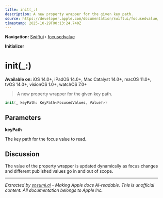 ```yaml
---
title: init(_:)
description: A new property wrapper for the given key path.
source: https://developer.apple.com/documentation/swiftui/focusedvalue/init(_:)
timestamp: 2025-10-29T00:13:24.740Z
---
```


**Navigation:** [Swiftui](/documentation/swiftui) › [focusedvalue](/documentation/swiftui/focusedvalue)

**Initializer**

# init(_:)

**Available on:** iOS 14.0+, iPadOS 14.0+, Mac Catalyst 14.0+, macOS 11.0+, tvOS 14.0+, visionOS 1.0+, watchOS 7.0+

> A new property wrapper for the given key path.

```swift
init(_ keyPath: KeyPath<FocusedValues, Value?>)
```

## Parameters

**keyPath**

The key path for the focus value to read.



## Discussion

The value of the property wrapper is updated dynamically as focus changes and different published values go in and out of scope.

---

*Extracted by [sosumi.ai](https://sosumi.ai) - Making Apple docs AI-readable.*
*This is unofficial content. All documentation belongs to Apple Inc.*
